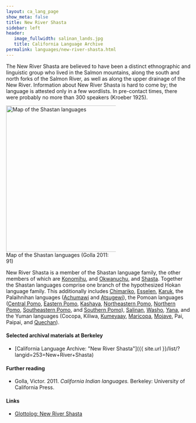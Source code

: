 ```yaml
---
layout: ca_lang_page
show_meta: false
title: New River Shasta
sidebar: left
header:
   image_fullwidth: salinan_lands.jpg
   title: California Language Archive
permalink: languages/new-river-shasta.html
---
```


The New River Shasta are believed to have been a distinct ethnographic and linguistic group who lived in the Salmon mountains, along the south and north forks of the Salmon River, as well as along the upper drainage of the New River. Information about New River Shasta is hard to come by; the language is attested only in a few wordlists. In pre-contact times, there were probably no more than 300 speakers (Kroeber 1925).

<div class="image fit right" style="width: 300px;">
<a href="https://i.pinimg.com/originals/23/7c/00/237c00c54aeec18a3edac8090cc6ff10.jpg"><img alt="Map of the Shastan languages" src="{{ site.urlimg }}shastan-languages-map.jpeg" width="400px"/></a>
<div class="caption">
Map of the Shastan languages (Golla 2011: 91)
</div>
</div>

New River Shasta is a member of the Shastan language family, the other members of which are [Konomihu](konomihu.html), and [Okwanuchu](okwanuchu.html), and [Shasta](shasta.html). Together the Shastan languages comprise one branch of the hypothesized Hokan language family. This additionally includes [Chimariko](chimariko.html), [Esselen](esselen.html), [Karuk](karuk.html), the Palaihnihan languages ([Achumawi](achumawi.html) and [Atsugewi](atsugewi.html)), the Pomoan languages ([Central Pomo](central-pomo.html), [Eastern Pomo](eastern-pomo.html), [Kashaya](kashaya.html), [Northeastern Pomo](northeastern-pomo.html), [Northern Pomo](northern-pomo.html), [Southeastern Pomo](southeastern-pomo.html), and [Southern Pomo](southern-pomo.html)), [Salinan](salinan.html), [Washo](washo.html), [Yana](yana.html), and the Yuman languages (Cocopa, Kiliwa, [Kumeyaay](kumeyaay.html), [Maricopa](maricopa.html), [Mojave](mojave.html), Pai, Paipai, and [Quechan](quechan.html)).

#### Selected archival materials at Berkeley

* [California Language Archive: "New River Shasta"]({{ site.url }}/list/?langid=253=New+River+Shasta)

#### Further reading

* Golla, Victor. 2011. *California Indian languages.* Berkeley: University of California Press.

#### Links

* [Glottolog: New River Shasta](https://glottolog.org/resource/languoid/id/newr1237)

